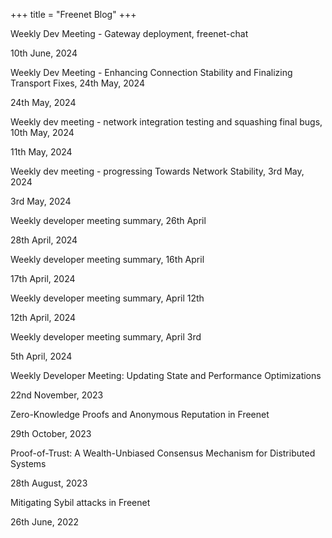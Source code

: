 +++
title = "Freenet Blog"
+++

[](/blog/1127-weekly-dev-meeting-gateway-deployment-freenet-chat/)

Weekly Dev Meeting - Gateway deployment, freenet-chat

10th June, 2024

[](/blog/1097-weekly-dev-meeting-enhancing-connection-stability-and-finalizing-transport-fixes/)

Weekly Dev Meeting - Enhancing Connection Stability and Finalizing
Transport Fixes, 24th May, 2024

24th May, 2024

[](/blog/1081-weekly-dev-meeting-network-integration-testing-and-squashing-final-bugs/)

Weekly dev meeting - network integration testing and squashing final
bugs, 10th May, 2024

11th May, 2024

[](/blog/1074-weekly-dev-meeting-progressing-towards-network-stability/)

Weekly dev meeting - progressing Towards Network Stability, 3rd May,
2024

3rd May, 2024

[](/blog/1067-weekly-developer-meeting-summary/)

Weekly developer meeting summary, 26th April

28th April, 2024

[](/blog/1048-weekly-developer-meeting-summary/)

Weekly developer meeting summary, 16th April

17th April, 2024

[](/blog/1035-weekly-developer-meeting-summary/)

Weekly developer meeting summary, April 12th

12th April, 2024

[](/blog/1030-weekly-developer-meeting-summary/)

Weekly developer meeting summary, April 3rd

5th April, 2024

[](/blog/900-weekly-developer-meeting-updating-state-and-performance-optimizations/)

Weekly Developer Meeting: Updating State and Performance Optimizations

22nd November, 2023

[](/blog/882-zero-knowledge-proofs-and-anonymous-reputation-in-freenet/)

Zero-Knowledge Proofs and Anonymous Reputation in Freenet

29th October, 2023

[](/blog/799-proof-of-trust-a-wealth-unbiased-consensus-mechanism-for-distributed-systems/)

Proof-of-Trust: A Wealth-Unbiased Consensus Mechanism for Distributed
Systems

28th August, 2023

[](/blog/456-mitigating-sybil-attacks-in-freenet/)

Mitigating Sybil attacks in Freenet

26th June, 2022

